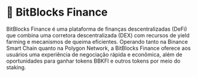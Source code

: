 # 🌻 BitBlocks Finance

BitBlocks Finance é uma plataforma de finanças descentralizadas (DeFi) que combina uma corretora descentralizada (DEX) com recursos de yield farming e mecanismos de queima eficientes. Operando tanto na Binance Smart Chain quanto na Polygon Network, a BitBlocks Finance oferece aos usuários uma experiência de negociação rápida e econômica, além de oportunidades para ganhar tokens BBKFI e outros tokens por meio do staking.
